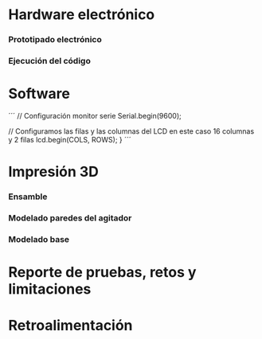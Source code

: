 # Hardware electrónico
### Prototipado electrónico


### Ejecución del código



# Software
´´´
// Configuración monitor serie
  Serial.begin(9600);
 
  // Configuramos las filas y las columnas del LCD en este caso 16 columnas y 2 filas
  lcd.begin(COLS, ROWS);
}
´´´

# Impresión 3D
### Ensamble


### Modelado paredes del agitador


### Modelado base



# Reporte de pruebas, retos y limitaciones



# Retroalimentación
